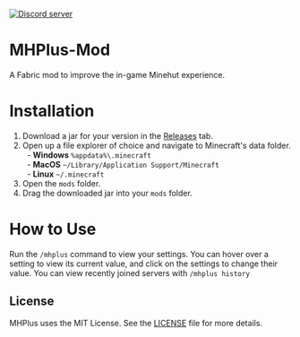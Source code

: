 <p>
    <a href="https://discord.gg/zx6n4xUUHB">
        <img src="https://img.shields.io/discord/872306760394891315?color=5865F2&logo=discord&logoColor=white" alt="Discord server" />
    </a>
</p>

# MHPlus-Mod
A Fabric mod to improve the in-game Minehut experience.

# Installation
1. Download a jar for your version in the [Releases](https://github.com/honkling/MHPlus-Mod/releases) tab.
2. Open up a file explorer of choice and navigate to Minecraft's data folder.<br>
   &nbsp;&nbsp;- **Windows** `%appdata%\.minecraft`<br>
   &nbsp;&nbsp;- **MacOS** `~/Library/Application Support/Minecraft`<br>
   &nbsp;&nbsp;- **Linux** `~/.minecraft`
3. Open the `mods` folder.
4. Drag the downloaded jar into your `mods` folder.

# How to Use
Run the `/mhplus` command to view your settings. You can hover over a setting to view its current value, and click on the settings to change their value. 
You can view recently joined servers with `/mhplus history`


## License
MHPlus uses the MIT License.
See the [LICENSE](./LICENSE) file for more details.
